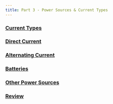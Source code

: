 ```yaml
---
title: Part 3 - Power Sources & Current Types
---
```


### [Current Types](Current_Types)

### [Direct Current](Direct_Current)

### [Alternating Current](Alternating_Current)

### [Batteries](Batteries)

### [Other Power Sources](?)

### [Review]()
